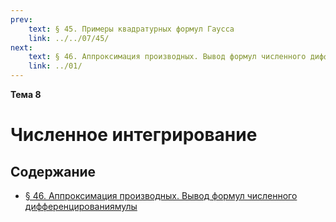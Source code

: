 ```yaml
---
prev:
    text: § 45. Примеры квадратурных формул Гаусса
    link: ../../07/45/
next:
    text: § 46. Аппроксимация производных. Вывод формул численного дифференцирования
    link: ../01/
---
```


**Тема 8**

# Численное интегрирование

## Содержание

* [§ 46. Аппроксимация производных. Вывод формул численного дифференцированиямулы](../01/)